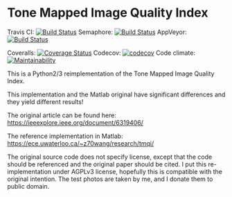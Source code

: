 Tone Mapped Image Quality Index
===============================

Travis CI: [![Build Status](https://travis-ci.org/dvolgyes/TMQI.svg?branch=master)](https://travis-ci.org/dvolgyes/TMQI)
Semaphore: [![Build Status](https://semaphoreci.com/api/v1/dvolgyes/tmqi/branches/master/badge.svg)](https://semaphoreci.com/dvolgyes/tmqi)
AppVeyor: [![Build Status](https://img.shields.io/appveyor/ci/dvolgyes/TMQI.svg)](https://ci.appveyor.com/project/dvolgyes/tmqi)

Coveralls: [![Coverage Status](https://img.shields.io/coveralls/github/dvolgyes/TMQI/master.svg)](https://coveralls.io/github/dvolgyes/TMQI?branch=master)
Codecov: [![codecov](https://codecov.io/gh/dvolgyes/TMQI/branch/master/graph/badge.svg)](https://codecov.io/gh/dvolgyes/TMQI)
Code climate: [![Maintainability](https://api.codeclimate.com/v1/badges/e346fb54948ce29d1ab1/maintainability)](https://codeclimate.com/github/dvolgyes/TMQI/maintainability)

This is a Python2/3 reimplementation of the Tone Mapped Image Quality Index.

This implementation and the Matlab original have significant differences
and they yield different results!

The original article can be found here: https://ieeexplore.ieee.org/document/6319406/

The reference implementation in Matlab: https://ece.uwaterloo.ca/~z70wang/research/tmqi/

The original source code does not specify license, except that the code should be referenced
and the original paper should be cited.
I put this re-implementation under AGPLv3 license, hopefully this is compatible
with the original intention. The test photos are taken by me, and I donate them to public domain.
